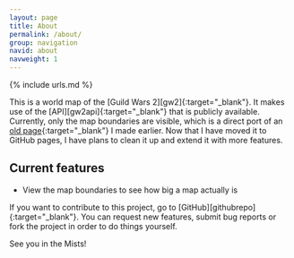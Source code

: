```yaml
---
layout: page
title: About
permalink: /about/
group: navigation
navid: about
navweight: 1
---
```

{% include urls.md %}

This is a world map of the [Guild Wars 2][gw2]{:target="_blank"}. It makes use of the [API][gw2api]{:target="_blank"} that is publicly available. Currently, only the map boundaries are visible, which is a direct port of an [old page](https://dl.dropboxusercontent.com/u/678063/Guild%20Wars%202/Map%20boundaries.htm){:target="_blank"} I made earlier. Now that I have moved it to GitHub pages, I have plans to clean it up and extend it with more features.

## Current features
- View the map boundaries to see how big a map actually is

If you want to contribute to this project, go to [GitHub][githubrepo]{:target="_blank"}. You can request new features, submit bug reports or fork the project in order to do things yourself.

See you in the Mists!
